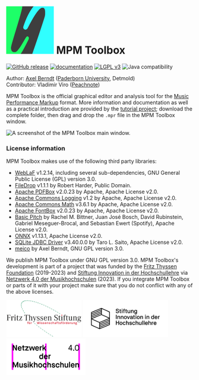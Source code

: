 # ![](https://github.com/axelberndt/MPM-Toolbox/blob/master/src/resources/icons/icon5-2.png) MPM Toolbox

[![GitHub release](https://img.shields.io/github/v/release/axelberndt/MPM-Toolbox?include_prereleases)](https://github.com/axelberndt/MPM-Toolbox/releases/latest)
[![documentation](https://img.shields.io/badge/doc-JavaDoc-green.svg)](http://axelberndt.github.io/MPM-Toolbox/)
[![LGPL v3](https://img.shields.io/github/license/cemfi/meico.svg)](https://github.com/cemfi/meico/blob/master/LICENSE)
![Java compatibility](https://img.shields.io/badge/Java-1.8--10-blue)

Author: [Axel Berndt](https://github.com/axelberndt) ([Paderborn University](https://www.muwi-detmold-paderborn.de/personen/professorinnen-und-professoren/prof-dr-ing-axel-berndt), Detmold) <br>
Contributor: Vladimir Viro ([Peachnote](https://www.peachnote.de/))

MPM Toolbox is the official graphical editor and analysis tool for the [Music Performance Markup](https://github.com/axelberndt/MPM) format. More information and documentation as well as a practical introduction are provided by the [tutorial project](https://github.com/axelberndt/MPM/tree/master/sample%20encodings/Max%20Reger%20-%20Moment%20Musical%20(MPM%20Toolbox%20Tutorial)); download the complete folder, then drag and drop the `.mpr` file in the MPM Toolbox window.

![A screenshot of the MPM Toolbox main window.](https://github.com/axelberndt/MPM-Toolbox/blob/master/figures/screenshot01.png)

### License information

MPM Toolbox makes use of the following third party libraries:
- [WebLaF](https://github.com/mgarin/weblaf) v1.2.14, including several sub-dependencies, GNU General Public License (GPL) version 3.0.
- [FileDrop](http://kim25.wwwdns.kim.uni-konstanz.de/vanted/javadoc/net/iharder/dnd/FileDrop.html) v1.1.1 by Robert Harder, Public Domain.
- [Apache PDFBox](https://pdfbox.apache.org/) v2.0.23 by Apache, Apache License v2.0.
- [Apache Commons Logging](http://commons.apache.org/proper/commons-logging/) v1.2 by Apache, Apache License v2.0.
- [Apache Commons Math](https://commons.apache.org/proper/commons-math/) v3.6.1 by Apache, Apache License v2.0.
- [Apache FontBox](https://pdfbox.apache.org/) v2.0.23 by Apache, Apache License v2.0.
- [Basic Pitch](https://github.com/spotify/basic-pitch) by Rachel M. Bittner, Juan José Bosch, David Rubinstein, Gabriel Meseguer-Brocal, and Sebastian Ewert (Spotify), Apache License v2.0.
- [ONNX](https://github.com/onnx/onnx) v1.13.1, Apache License v2.0.
- [SQLite JDBC Driver](https://github.com/xerial/sqlite-jdbc) v3.40.0.0 by Taro L. Saito, Apache License v2.0.
- [meico](https://github.com/cemfi/meico) by Axel Berndt, GNU GPL version 3.0.

We publish MPM Toolbox under GNU GPL version 3.0. MPM Toolbox's development is part of a project that was funded by the [Fritz Thyssen Foundation](https://www.fritz-thyssen-stiftung.de/en/) (2019-2023) and [Stiftung Innovation in der Hochschullehre](https://stiftung-hochschullehre.de/en/) via [Netzwerk 4.0 der Musikhochschulen](https://www.netzwerk-musikhochschulen.de) (2023). If you integrate MPM Toolbox or parts of it with your project make sure that you do not conflict with any of the above licenses.

<img src="https://github.com/axelberndt/MPM-Toolbox/blob/master/figures/Fritz-Thyssen-Stiftung_Logo.png" alt="Fritz Thyssen Foundation" height="100px"> <img src="https://github.com/axelberndt/MPM-Toolbox/blob/master/figures/Logo_Stiftung_Hochschullehre.png" alt="Stiftung Innovation in der Hochschullehre" height="100px"> <img src="https://github.com/axelberndt/MPM-Toolbox/blob/master/figures/Logo_N4dMhs.png" alt="Netzwerk 4.0 der Musikhochschulen" height="100px">